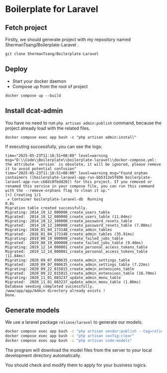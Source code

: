 # Boilerplate for Laravel

## Fetch project

Firstly, we should generate project with my repository named ShermanTsang/Boilerplate-Laravel .
```shell
git clone ShermanTsang/Boilerplate-Laravel
```

## Deploy

- Start your docker daemon
- Compose up from the root of project
```shell
docker compose up --build
```

## Install dcat-admin

You have no need to run `php artisan admin:publish` command, because the project already load with the related files.

```shell
docker compose exec app bash -c "php artisan admin:install"
```

If executing successfully, you can see the logs:
```text
time="2025-05-23T11:18:51+08:00" level=warning msg="D:\\Code\\Boilerplate\\boilerplate-laravel\\docker-compose.yml: the attribute `version` is obsolete, it will be ignored, please remove it to avoid potential confusion"
time="2025-05-23T11:18:51+08:00" level=warning msg="Found orphan containers ([boilerplate-laravel-app-run-bb5312e5f696 boilerplate-laravel-app-run-cb8dc0fbdd20]) for this project. If you removed or renamed this service in your compose file, you can run this command with the --remove-orphans flag to clean it up."
[+] Creating 1/1
 ✔ Container boilerplate-laravel-db  Running                                                                                                                                           0.0s 
Migration table created successfully.
Migrating: 2014_10_12_000000_create_users_table
Migrated:  2014_10_12_000000_create_users_table (11.04ms)
Migrating: 2014_10_12_100000_create_password_resets_table
Migrated:  2014_10_12_100000_create_password_resets_table (7.00ms)
Migrating: 2016_01_04_173148_create_admin_tables
Migrated:  2016_01_04_173148_create_admin_tables (35.91ms)
Migrating: 2019_08_19_000000_create_failed_jobs_table
Migrated:  2019_08_19_000000_create_failed_jobs_table (9.46ms)
Migrating: 2019_12_14_000001_create_personal_access_tokens_table
Migrated:  2019_12_14_000001_create_personal_access_tokens_table (11.84ms)
Migrating: 2020_09_07_090635_create_admin_settings_table
Migrated:  2020_09_07_090635_create_admin_settings_table (7.22ms)
Migrating: 2020_09_22_015815_create_admin_extensions_table
Migrated:  2020_09_22_015815_create_admin_extensions_table (16.70ms)
Migrating: 2020_11_01_083237_update_admin_menu_table
Migrated:  2020_11_01_083237_update_admin_menu_table (1.86ms)
Database seeding completed successfully.
/www/app/app/Admin directory already exists !
Done.
```

## Generate models

We use a laravel package `reliese/laravel` to generate our models.

```bash
docker compose exec app bash -c "php artisan vendor:publish --tag=reliese-models"
docker compose exec app bash -c "php artisan config:clear"
docker compose exec app bash -c "php artisan code:models"
```

The program will download the model files from the server to your local development directory automatically.

You should check and modify them to apply for your business logics.
